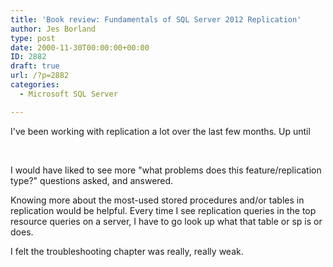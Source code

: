 ```yaml
---
title: 'Book review: Fundamentals of SQL Server 2012 Replication'
author: Jes Borland
type: post
date: 2000-11-30T00:00:00+00:00
ID: 2882
draft: true
url: /?p=2882
categories:
  - Microsoft SQL Server

---
```

I've been working with replication a lot over the last few months. Up until

&nbsp;

I would have liked to see more "what problems does this feature/replication type?" questions asked, and answered.

Knowing more about the most-used stored procedures and/or tables in replication would be helpful. Every time I see replication queries in the top resource queries on a server, I have to go look up what that table or sp is or does.

I felt the troubleshooting chapter was really, really weak.